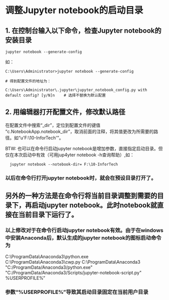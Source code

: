 # 调整Jupyter notebook的启动目录

## 1. 在控制台输入以下命令，检查Jupyter notebook的安装目录

    jupyter notebook --generate-config

如：
    
    
    C:\Users\Administrator>jupyter notebook --generate-config

    # 得到配置文件的地址为： 
    
    C:\Users\Administrator\.jupyter\jupyter_notebook_config.py with default config? [y/N]n    # 选择不替换为默认配置

## 2. 用编辑器打开配置文件，修改默认路径

在配置文件中搜索“_dir”，定位到配置文件的键值 “c.NotebookApp.notebook_dir”，取消前面的注释，将其值更改为所需要的路径。如“u'F:\\10-InforTech'”。

BTW: 也可以在命令行启动jupyter notebook是增加参数，直接指定启动目录。但仅在本次启动中有效（可用jup4yter notebook -h查询帮助）,如：

      jupyter notebook --notebook-dir= F:\10-InforTech

### 以后在命令行打开jupyter notebook时，就会在预设目录打开了。

## 另外的一种方法是在命令行将当前目录调整到需要的目录下，再启动jupyter notebook。此时notebook就直接在当前目录下运行了。

### 以上修改对于在命令行启动jupyter notebook有效。由于在windows中安装Anaconda后，默认生成的jupyter notebook的图标启动命令为

  C:\ProgramData\Anaconda3\python.exe C:\ProgramData\Anaconda3\cwp.py C:\ProgramData\Anaconda3 "C:/ProgramData/Anaconda3/python.exe" "C:/ProgramData/Anaconda3/Scripts/jupyter-notebook-script.py" %USERPROFILE%”

### 参数“%USERPROFILE%”导致其启动目录固定在当前用户目录
